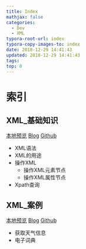 ```yaml
---
title: Index
mathjax: false
categories:
  - Dev
  - XML
typora-root-url: index
typora-copy-images-to: index
date: 2018-12-29 14:41:43
updated: 2018-12-29 14:41:43
tags:
top: 0
---
```



# 索引 
 
## XML_基础知识 
[本地预览](XML_基础知识.md)    [Blog](http://blog.kuma8866.top/posts/2727003801/)     [Github](https://github.com/KumaDocCenter/XML/blob/master/doc/md/XML_基础知识.md)

* XML语法
* XML的用途
* 操作XML
  * 操作XML元素节点
  * 操作XML属性节点
* Xpath查询 
 
 
## XML_案例 
[本地预览](XML_案例.md)    [Blog](http://blog.kuma8866.top/posts/3698054443/)     [Github](https://github.com/KumaDocCenter/XML/blob/master/doc/md/XML_案例.md)

* 获取天气信息
* 电子词典
 
 
